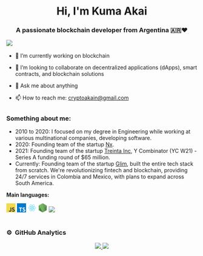 <!---
angelbrunn/angelbrunn is a ✨ special ✨ repository because its `README.md` (this file) appears on your GitHub profile.
You can click the Preview link to take a look at your changes.
--->
<h1 align="center">Hi, I'm Kuma Akai</h1>
<h3 align="center">A passionate blockchain developer from Argentina 🇦🇷❤️</h3>

<a href="https://github.com/DenverCoder1/readme-typing-svg"><img src="https://readme-typing-svg.herokuapp.com?font=Time+New+Roman&color=%23C8BE25&size=20&center=true&vCenter=true&width=710&height=100&lines=By+decentralizing,we+shift+power+from+a+few+to+the+many;allowing+us+to+democratize+the+future+together."></a>
</p>

- 🔭 I’m currently working on blockchain

- 👯 I’m looking to collaborate on decentralized applications (dApps), smart contracts, and blockchain solutions

- 💬 Ask me about anything
  
- 📫 How to reach me: cryptoakain@gmail.com

## <h3 align="left">Something about me:</h3>
* 2010 to 2020: I focused on my degree in Engineering while working at various multinational companies, developing software.<br /> 
* 2020: Founding team of the startup <a href="https://www.naranjax.com/" target="_blank">Nx</a>.<br />
* 2021: Founding team of the startup <a href="https://www.treinta.co/" target="_blank">Treinta Inc</a>, Y Combinator (YC W21) - Series A funding round of $65 million.<br /> 
* Currently: Founding team of the startup <a href="https://getglim.com/" target="_blank">Glim</a>, built the entire tech stack from scratch. We're revolutionizing fintech and blockchain, providing 24/7 services in Colombia and Mexico, with plans to expand across South America.<br />


**Main languages:**

<code><img height="24" src="https://raw.githubusercontent.com/github/explore/80688e429a7d4ef2fca1e82350fe8e3517d3494d/topics/javascript/javascript.png"></code>
<code><img height="24" src="https://raw.githubusercontent.com/github/explore/80688e429a7d4ef2fca1e82350fe8e3517d3494d/topics/typescript/typescript.png"></code>
<code><img height="24" src="https://raw.githubusercontent.com/github/explore/80688e429a7d4ef2fca1e82350fe8e3517d3494d/topics/react/react.png"></code>
<code><img height="24" src="https://raw.githubusercontent.com/github/explore/80688e429a7d4ef2fca1e82350fe8e3517d3494d/topics/nodejs/nodejs.png"></code>
<code><img height="24" src="https://avatars.githubusercontent.com/u/6250754?s=48&v=4"></code>
<br />
<br />

### ⚙️ &nbsp;GitHub Analytics

<p align="center">
  <a href="https://github.com/angelbrunn">
    <img height="180em" src="https://github-readme-stats-eight-theta.vercel.app/api?username=angelbrunn&show_icons=true&theme=algolia&include_all_commits=true&count_private=true&v=1"/>
  </a>
  <a href="https://github.com/angelbrunn">
    <img height="180em" src="https://github-readme-stats-eight-theta.vercel.app/api/top-langs/?username=angelbrunn&layout=compact&langs_count=8&theme=algolia&v=1"/>
  </a>
</p>

